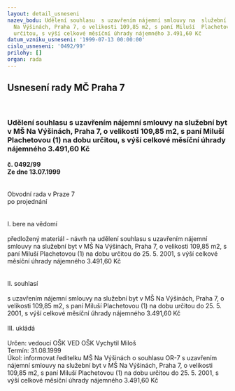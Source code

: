 ```yaml
---
layout: detail_usneseni
nazev_bodu: Udělení souhlasu  s uzavřením nájemní smlouvy na  služební  byt  v  MŠ
  Na Výšinách, Praha 7, o velikosti 109,85 m2, s paní Miluší  Plachetovou (1) na dobu
  určitou, s výší celkové měsíční úhrady nájemného 3.491,60 Kč
datum_vzniku_usneseni: '1999-07-13 00:00:00'
cislo_usneseni: '0492/99'
prilohy: []
organ: rada
---
```

<div id="ucUsn_pList" class="usn">
	<span><h2>Usnesení rady MČ Praha 7 </h2>
<br></span><div class="standBody">
<span><h3>Udělení souhlasu  s uzavřením nájemní smlouvy na  služební  byt  v  MŠ Na Výšinách, Praha 7, o velikosti 109,85 m2, s paní Miluší  Plachetovou (1) na dobu určitou, s výší celkové měsíční úhrady nájemného 3.491,60 Kč</h3></span><div class="center">
		<strong>č. 0492/99</strong><br>
	</div>
<div class="center">
		<strong>Ze dne 13.07.1999</strong><br><br>
	</div>
<br>Obvodní rada v Praze 7<br>po projednání<br><br><br>I.	bere na vědomí<br><br> předložený materiál - návrh na udělení souhlasu s uzavřením nájemní smlouvy na služební byt v MŠ Na Výšinách, Praha 7, o velikosti 109,85 m2, s paní Miluší  Plachetovou (1) na dobu určitou do 25. 5. 2001, s výší celkové měsíční úhrady nájemného  3.491,60  Kč<br><br><br>II.	souhlasí <br><br>s uzavřením nájemní smlouvy na služební byt v MŠ Na Výšinách, Praha 7, o velikosti 109,85 m2, s paní Miluší  Plachetovou (1)  na dobu určitou do 25. 5. 2001, s výší celkové měsíční úhrady nájemného 3.491,60  Kč<br><br>III.	ukládá <br><br> Určen:	vedoucí OŠK	VED OŠK Vychytil Miloš<br>Termín: 31.08.1999<br>Úkol:	informovat ředitelku MŠ Na Výšinách o souhlasu OR-7 s uzavřením nájemní smlouvy na služební byt v MŠ Na Výšinách, Praha 7, o velikosti 109,85 m2, s paní Miluší  Plachetovou (1) na dobu určitou do 25. 5. 2001, s výší celkové měsíční úhrady nájemného 3.491,60   Kč<br> </div>
</div>